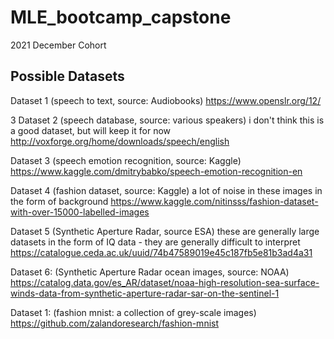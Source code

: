 # MLE_bootcamp_capstone
2021 December Cohort 


## Possible Datasets 

Dataset 1 (speech to text, source: Audiobooks)
https://www.openslr.org/12/ 

3 Dataset 2 (speech database, source: various speakers)
i don't think this is a good dataset, but will keep it for now
http://voxforge.org/home/downloads/speech/english

Dataset 3 (speech emotion recognition, source: Kaggle)
https://www.kaggle.com/dmitrybabko/speech-emotion-recognition-en 

Dataset 4 (fashion dataset, source: Kaggle)
a lot of noise in these images in the form of background
https://www.kaggle.com/nitinsss/fashion-dataset-with-over-15000-labelled-images 

Dataset 5 (Synthetic Aperture Radar, source ESA)
these are generally large datasets in the form of IQ data - they are generally difficult to interpret
https://catalogue.ceda.ac.uk/uuid/74b47589019e45c187fb5e81b3ad4a31 
	
Dataset 6: (Synthetic Aperture Radar ocean images, source: NOAA)
https://catalog.data.gov/es_AR/dataset/noaa-high-resolution-sea-surface-winds-data-from-synthetic-aperture-radar-sar-on-the-sentinel-1 




Dataset 1: (fashion mnist: a collection of grey-scale images)
https://github.com/zalandoresearch/fashion-mnist 

